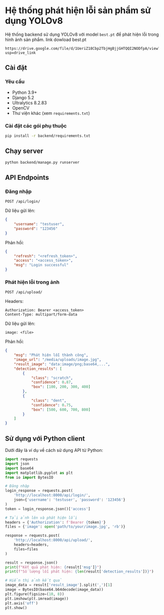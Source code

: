 # Hệ thống phát hiện lỗi sản phẩm sử dụng YOLOv8

Hệ thống backend sử dụng YOLOv8 với model `best.pt` để phát hiện lỗi trong hình ảnh sản phẩm.
link dowload best.pt

    https://drive.google.com/file/d/1UeriZ18Cbp2TbjHgBjjGHTQQI2NODfpA/view?usp=drive_link
## Cài đặt

### Yêu cầu
- Python 3.9+
- Django 5.2
- Ultralytics 8.2.83
- OpenCV
- Thư viện khác (xem `requirements.txt`)

### Cài đặt các gói phụ thuộc
```bash
pip install -r backend/requirements.txt
```

## Chạy server

```bash
python backend/manage.py runserver
```

## API Endpoints

### Đăng nhập
```
POST /api/login/
```
Dữ liệu gửi lên:
```json
{
    "username": "testuser",
    "password": "123456"
}
```
Phản hồi:
```json
{
    "refresh": "<refresh_token>",
    "access": "<access_token>",
    "msg": "Login successful"
}
```

### Phát hiện lỗi trong ảnh
```
POST /api/upload/
```

Headers:
```
Authorization: Bearer <access_token>
Content-Type: multipart/form-data
```

Dữ liệu gửi lên:
```
image: <file>
```

Phản hồi:
```json
{
    "msg": "Phát hiện lỗi thành công",
    "image_url": "/media/uploads/image.jpg",
    "result_image": "data:image/png;base64,...",
    "detection_results": [
        {
            "class": "scratch",
            "confidence": 0.87,
            "box": [100, 200, 300, 400]
        },
        {
            "class": "dent",
            "confidence": 0.75,
            "box": [500, 600, 700, 800]
        }
    ]
}
```

## Sử dụng với Python client

Dưới đây là ví dụ về cách sử dụng API từ Python:

```python
import requests
import json
import base64
import matplotlib.pyplot as plt
from io import BytesIO

# Đăng nhập
login_response = requests.post(
    'http://localhost:8000/api/login/',
    json={'username': 'testuser', 'password': '123456'}
)
token = login_response.json()['access']

# Tải ảnh lên và phát hiện lỗi
headers = {'Authorization': f'Bearer {token}'}
files = {'image': open('path/to/your/image.jpg', 'rb')}

response = requests.post(
    'http://localhost:8000/api/upload/',
    headers=headers,
    files=files
)

result = response.json()
print(f"Kết quả phát hiện: {result['msg']}")
print(f"Số lượng lỗi phát hiện: {len(result['detection_results'])}")

# Hiển thị ảnh kết quả
image_data = result['result_image'].split(',')[1]
image = BytesIO(base64.b64decode(image_data))
plt.figure(figsize=(10, 8))
plt.imshow(plt.imread(image))
plt.axis('off')
plt.show()
```



